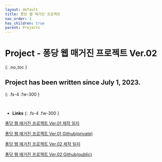 ```yaml
---
layout: default
title: 퐁당 웹 매거진 프로젝트
nav_order: 1
has_children: true
parent: Projects
---
```


# Project - 퐁당 웹 매거진 프로젝트 Ver.02
{: .no_toc }

## Project has been written since July 1, 2023.
{: .fs-4 .fw-300 }

<br>

* __Links__
{: .fs-4 .fw-300 }

[퐁당 웹 매거진 프로젝트 Ver.01 제작 일지](https://congruous-wildebeest-c9e.notion.site/99993255375249b7b058141b0ffbcb13?pvs=4)

[퐁당 웹 매거진 프로젝트 Ver.01 Github(private)](https://github.com/Hoooon22/Pongdang_WebServer)

[퐁당 웹 매거진 프로젝트 Ver.02 제작 일지](https://congruous-wildebeest-c9e.notion.site/Spring-647a8f3c507a42f58cd608bf4c0341bd?pvs=4)

[퐁당 웹 매거진 프로젝트 Ver.02 Github(public)](https://github.com/Hoooon22/Pongdang_Server2)
